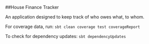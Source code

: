 ##House Finance Tracker

An application designed to keep track of who owes what, to whom.

For coverage data, run: `sbt clean coverage test coverageReport`

To check for dependency updates: `sbt dependencyUpdates`